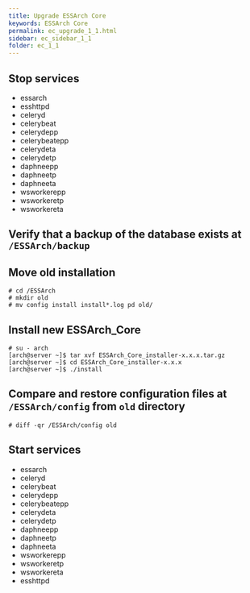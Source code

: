 ```yaml
---
title: Upgrade ESSArch Core
keywords: ESSArch Core
permalink: ec_upgrade_1_1.html
sidebar: ec_sidebar_1_1
folder: ec_1_1
---
```


## Stop services
* essarch
* esshttpd
* celeryd
* celerybeat
* celerydepp
* celerybeatepp
* celerydeta
* celerydetp
* daphneepp
* daphneetp
* daphneeta
* wsworkerepp
* wsworkeretp
* wsworkereta

## Verify that a backup of the database exists at `/ESSArch/backup`

## Move old installation

    # cd /ESSArch
    # mkdir old
    # mv config install install*.log pd old/

## Install new ESSArch_Core
    # su - arch
    [arch@server ~]$ tar xvf ESSArch_Core_installer-x.x.x.tar.gz
    [arch@server ~]$ cd ESSArch_Core_installer-x.x.x
    [arch@server ~]$ ./install


## Compare and restore configuration files at `/ESSArch/config` from `old` directory
    # diff -qr /ESSArch/config old

## Start services

* essarch
* celeryd
* celerybeat
* celerydepp
* celerybeatepp
* celerydeta
* celerydetp
* daphneepp
* daphneetp
* daphneeta
* wsworkerepp
* wsworkeretp
* wsworkereta
* esshttpd
